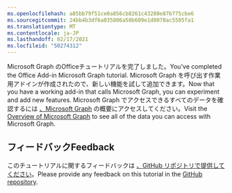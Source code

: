 ```yaml
---
ms.openlocfilehash: a85bb79f51ce0a856cb8261c43280e87b775cbe6
ms.sourcegitcommit: 24bb4b3df6a035806a58b609e1d8078ac5505fa1
ms.translationtype: MT
ms.contentlocale: ja-JP
ms.lasthandoff: 02/17/2021
ms.locfileid: "50274312"
---
```

<!-- markdownlint-disable MD002 MD041 -->

<span data-ttu-id="0e286-101">Microsoft Graph のOfficeチュートリアルを完了しました。</span><span class="sxs-lookup"><span data-stu-id="0e286-101">You've completed the Office Add-in Microsoft Graph tutorial.</span></span> <span data-ttu-id="0e286-102">Microsoft Graph を呼び出す作業用アドインが作成されたので、新しい機能を試して追加できます。</span><span class="sxs-lookup"><span data-stu-id="0e286-102">Now that you have a working add-in that calls Microsoft Graph, you can experiment and add new features.</span></span> <span data-ttu-id="0e286-103">Microsoft Graph でアクセスできるすべてのデータを確認するには [、Microsoft Graph](/graph/overview) の概要にアクセスしてください。</span><span class="sxs-lookup"><span data-stu-id="0e286-103">Visit the [Overview of Microsoft Graph](/graph/overview) to see all of the data you can access with Microsoft Graph.</span></span>

## <a name="feedback"></a><span data-ttu-id="0e286-104">フィードバック</span><span class="sxs-lookup"><span data-stu-id="0e286-104">Feedback</span></span>

<span data-ttu-id="0e286-105">このチュートリアルに関するフィードバックは [、GitHub リポジトリで提供してください](https://github.com/microsoftgraph/msgraph-training-office-addin)。</span><span class="sxs-lookup"><span data-stu-id="0e286-105">Please provide any feedback on this tutorial in the [GitHub repository](https://github.com/microsoftgraph/msgraph-training-office-addin).</span></span>

